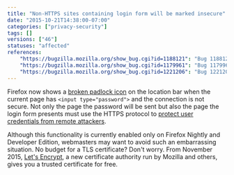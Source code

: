 ```yaml
---
title: "Non-HTTPS sites containing login form will be marked insecure"
date: "2015-10-21T14:38:00-07:00"
categories: ["privacy-security"]
tags: []
versions: ["46"]
statuses: "affected"
references:
    "https://bugzilla.mozilla.org/show_bug.cgi?id=1188121": "Bug 1188121 - [userstory] CC: Warning for password on non-secure connection"
    "https://bugzilla.mozilla.org/show_bug.cgi?id=1179961": "Bug 1179961 - Use a lock with a strikethrough for HTTP pages that have Password Fields in the Control Center"
    "https://bugzilla.mozilla.org/show_bug.cgi?id=1221206": "Bug 1221206 - Turn on Insecure Password Warning for Firefox Dev Edition"
---
```

Firefox now shows a [broken padlock icon](https://bug1179961.bmoattachments.org/attachment.cgi?id=8662392) on the location bar when the current page has `<input type="password">` and the connection is not secure. Not only the page the password will be sent but also the page the login form presents must use the HTTPS protocol to [protect user credentials from remote attackers](https://developer.mozilla.org/en-US/docs/Web/Security/Insecure_passwords).

Although this functionality is currently enabled only on Firefox Nightly and Developer Edition, webmasters may want to avoid such an embarrassing situation. No budget for a TLS certificate? Don't worry. From November 2015, [Let's Encrypt](https://letsencrypt.org/), a new certificate authority run by Mozilla and others, gives you a trusted certificate for free.
